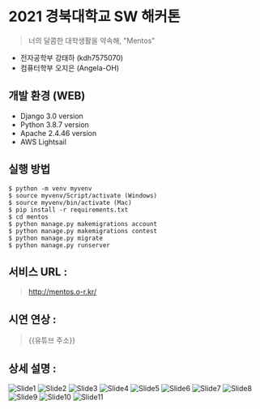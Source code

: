 # 2021 경북대학교 SW 해커톤<br>

> 너의 달콤한 대학생활을 약속해, "Mentos" <br>
> 
* 전자공학부 강태하 (kdh7575070) <br>
* 컴퓨터학부 오지은 (Angela-OH) <br>


## 개발 환경 (WEB)
* Django 3.0 version <br>
* Python 3.8.7 version <br>
* Apache 2.4.46 version <br>
* AWS Lightsail <br>

## 실행 방법
```shell
$ python -m venv myvenv
$ source myvenv/Script/activate (Windows)
$ source myvenv/bin/activate (Mac)
$ pip install -r requirements.txt
$ cd mentos
$ python manage.py makemigrations account
$ python manage.py makemigrations contest
$ python manage.py migrate
$ python manage.py runserver
```

## 서비스 URL : 
> http://mentos.o-r.kr/ 

## 시연 연상 : 
> {{유튜브 주소}}

## 상세 설명 :
![Slide1](https://user-images.githubusercontent.com/67677983/126683263-73936bf0-c7d8-45a2-a080-34eb3af16983.png)
![Slide2](https://user-images.githubusercontent.com/67677983/126683270-0dcf4e2a-c7a9-47dc-9d53-8bc0906eb444.png)
![Slide3](https://user-images.githubusercontent.com/67677983/126683273-599fdd68-ab51-4b59-988b-a5598a8a06c3.png)
![Slide4](https://user-images.githubusercontent.com/67677983/126683277-d95272fe-321c-4de7-a18b-62b6f5027efc.png)
![Slide5](https://user-images.githubusercontent.com/67677983/126683281-fac132b3-7635-4cd5-9bbf-26898096cfc1.png)
![Slide6](https://user-images.githubusercontent.com/67677983/126683283-45fd0c12-f10d-4f1b-8af7-52a842711847.png)
![Slide7](https://user-images.githubusercontent.com/67677983/126683290-97de0f38-9067-427f-99eb-9a3c711d5aae.png)
![Slide8](https://user-images.githubusercontent.com/67677983/126683291-ddd4e5f1-c253-4713-aac7-ed02498ef961.png)
![Slide9](https://user-images.githubusercontent.com/67677983/126683299-8b6c9d38-12f3-42f0-aa7a-445d786930ef.png)
![Slide10](https://user-images.githubusercontent.com/67677983/126683302-2a39356f-5939-47dc-b4e2-193eca7be54d.png)
![Slide11](https://user-images.githubusercontent.com/67677983/126683305-50442b89-ec42-461c-8bc2-3fcaed5a7fe7.png)
